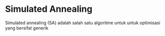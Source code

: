 # Simulated Annealing

Simulated annealing (SA) adalah salah satu algoritme untuk untuk optimisasi yang bersifat generik

